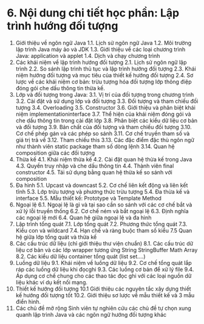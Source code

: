 # 6. Nội dung chi tiết học phần: Lập trình hướng đối tượng

1. Giới thiệu về ngôn ngữ Java
1.1. Lịch sử ngôn ngữ Java
1.2. Môi trường lập trình Java máy ảo và JDK
1.3. Giới thiệu về các loại chương trình Java: application và applet
1.4. Dịch và chạy chương trình
2. Các khái niệm về lập trình hướng đối tượng
2.1. Lịch sử ngôn ngữ lập trình
2.2. So sánh lập trình thủ tục và lập trình hướng đối tượng
2.3. Khái niệm hướng đối tượng và mục tiêu của thiết kế hướng đối tượng
2.4. Sơ lược về các khái niệm cơ bản: trừu tượng hóa đối tượng lớp thông điệp đóng gói che dấu thông tin thừa kế.
3. Lớp và đối tượng trong Java:
3.1. Vị trí của đối tượng trong chương trình
3.2. Cài đặt và sử dụng lớp và đối tượng
3.3. Đối tượng và tham chiếu đối tượng
3.4. Overloading
3.5. Constructor
3.6. Giới thiệu và phân biệt khái niệm implementationinterface
3.7. Thể hiện của khái niệm đóng gói và che dấu thông tin trong cài đặt lớp
3.8. Phân biệt các kiểu dữ liệu cơ bản và đối tượng
3.9. Bản chất của đối tượng và tham chiếu đối tượng
3.10. Cơ chế phép gán và các phép so sánh
3.11. Cơ chế truyền tham số và giá trị trả về
3.12. Tham chiếu this
3.13. Các đặc điểm đặc thù ngôn ngữ như thành viên static package tham số dòng lệnh
3.14. Quan hệ composition giữa các đối tượng
4. Thừa kế
4.1. Khái niệm thừa kế
4.2. Cài đặt quan hệ thừa kế trong Java
4.3. Quyền truy nhập và che dấu thông tin
4.4. Thành viên final constructor
4.5. Tái sử dụng bằng quan hệ thừa kế so sánh với composition
5. Đa hình
5.1. Upcast và downcast
5.2. Cơ chế liên kết động và liên kết tĩnh
5.3. Lớp trừu tượng và phương thức trừu tượng
5.4. Đa thừa kế và interface
5.5. Mẫu thiết kế: Prototype và Template Method
6. Ngoại lệ
6.1. Ngoại lệ là gì và tại sao cần so sánh với các cơ chế bắt và xử lý lỗi truyền thống
6.2. Cơ chế ném và bắt ngoại lệ
6.3. Định nghĩa các ngoại lệ mới
6.4. Quan hệ giữa ngoại lệ và đa hình
7. Lập trình tổng quát
7.1. Lớp tổng quát
7.2. Phương thức tổng quát
7.3. Kiểu con và wildcard
7.4. Hạn chế và ràng buộc tham số kiểu
7.5 Quan hệ giữa lớp tổng quát và thừa kế
8. Các cấu trúc dữ liệu (chỉ giới thiệu thư viện chuẩn)
8.1. Các cấu trúc dữ liệu cơ bản và các lớp wrapper tương ứng String StringBuffer Math Array
8.2. Các kiểu dữ liệu container tổng quát (list set\....)
9. Luồng dữ liệu
9.1. Khái niệm về luồng dữ liệu
9.2. Cơ chế tổng quát lắp ráp các luồng dữ liệu khi đọcghi
9.3. Các luồng cơ bản để xử lý file
9.4. Áp dụng cơ chế chung cho các thao tác đọc ghi với các loại nguồn dữ liệu khác ví dụ kết nối mạng.
10. Thiết kế hướng đối tượng
10.1 Giới thiệu các nguyên tắc xây dựng thiết kế hướng đối tượng tốt
10.2. Giới thiệu sơ lược về mẫu thiết kế và 3 mẫu điển hình.
11. Các chủ đề mở rộng Sinh viên tự nghiên cứu các chủ đề tự chọn xung quanh lập trình Java và các ngôn ngữ hướng đối tượng khác

